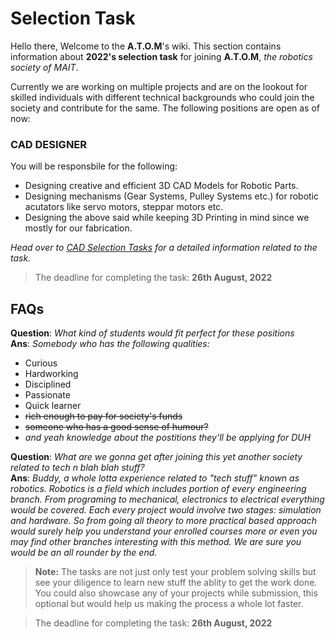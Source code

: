 # Selection Task

Hello there, Welcome to the **A.T.O.M**'s wiki. This section contains information about **2022's selection task** for joining **A.T.O.M**, _the robotics society of MAIT_. 

Currently we are working on multiple projects and are on the lookout for skilled individuals with different technical backgrounds who could join the society and contribute for the same. The following positions are open as of now:

### CAD DESIGNER

You will be responsbile for the following:
 * Designing creative and efficient 3D CAD Models for Robotic Parts.
 * Designing mechanisms (Gear Systems, Pulley Systems etc.) for robotic acutators like servo motors, steppar motors etc.
 * Designing the above said while keeping 3D Printing in mind since we mostly for our fabrication.
 
_Head over to [CAD Selection Tasks](./cad_sel.md) for a detailed information related to the task._

> The deadline for completing the task: **26th August, 2022**

## FAQs

**Question**: _What kind of students would fit perfect for these positions_<br>
**Ans**: _Somebody who has the following qualities:_
- Curious
- Hardworking
- Disciplined
- Passionate
- Quick learner
- ~~rich enough to pay for society's funds~~
- ~~someone who has a good sense of humour?~~
- _and yeah knowledge about the postitions they'll be applying for DUH_

**Question**: _What are we gonna get after joining this yet another society related to tech n blah blah stuff?_<br>
**Ans**: _Buddy, a whole lotta experience related to "tech stuff" known as robotics. Robotics is a field which includes portion of every engineering branch. From programing to mechanical, electronics to electrical everything would be covered. Each every project would involve two stages: simulation and hardware. So from going all theory to more practical based approach would surely help you understand your enrolled courses more or even you may find other branches interesting with this method. We are sure you would be an all rounder by the end._

> **Note:** The tasks are not just only test your problem solving skills but see your diligence to learn new stuff the ablity to get the work done.<br>You could also showcase any of your projects while submission, this optional but would help us making the process a whole lot faster.


> The deadline for completing the task: **26th August, 2022**

